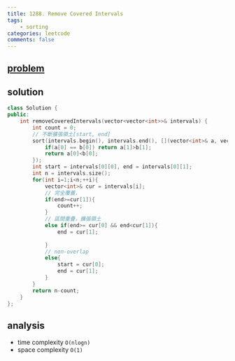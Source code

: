```yaml
---
title: 1288. Remove Covered Intervals
tags:  
    - sorting
categories: leetcode
comments: false
---
```


## [problem](https://leetcode.com/problems/remove-covered-intervals/)

## solution

```c++
class Solution {
public:
    int removeCoveredIntervals(vector<vector<int>>& intervals) {
        int count = 0;
        // 不斷擴張領土[start, end]
        sort(intervals.begin(), intervals.end(), [](vector<int>& a, vector<int>& b){
            if(a[0] == b[0]) return a[1]>b[1];
            return a[0]<b[0];
        });
        int start = intervals[0][0], end = intervals[0][1];
        int n = intervals.size();
        for(int i=1;i<n;++i){
            vector<int>& cur = intervals[i];
            // 完全覆蓋，
            if(end>=cur[1]){
                count++;
            }
            // 區間重疊，擴張領土
            else if(end>= cur[0] && end<cur[1]){
                end = cur[1];
                
            }
            // non-overlap
            else{
                start = cur[0];
                end = cur[1];
            }
        }
        return n-count;
    }
};
```
## analysis
- time complexity `O(nlogn)`
- space complexity `O(1)`